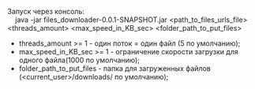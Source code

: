 Запуск через консоль:  
&nbsp;&nbsp;&nbsp; java -jar files_downloader-0.0.1-SNAPSHOT.jar <path_to_files_urls_file> <threads_amount> <max_speed_in_KB_sec> <folder_path_to_put_files>
- threads_amount >= 1 - один поток = один файл (5 по умолчанию);
- max_speed_in_KB_sec >= 1 - ограничение скорости загрузки для одного файла(1000 по умолчанию);
- folder_path_to_put_files - папка для загруженных файлов (<current_user>/downloads/ по умолчанию);
